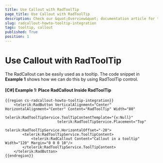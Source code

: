 ```yaml
---
title: Use Callout with RadToolTip
page_title: Use Callout with RadToolTip
description: Check our &quot;Overview&quot; documentation article for the RadCallout {{ site.framework_name }} control.
slug: radcallout-howto-tooltip-integration
tags: tooltip, callout
published: True
position: 1
---
```


# Use Callout with RadToolTip

The RadCallout can be easily used as a tooltip. The code snippet in __Example 1__ shows how we can do this by using RadToolTip control. 

#### __[C#] Example 1: Place RadCallout Inside RadToolTip__
	{{region cs-radcallout-howto-tooltip-integration}}
		<telerik:RadButton VerticalAlignment="Center" HorizontalAlignment="Center" Content="RadToolTip" Width="80"
							telerik:RadToolTipService.ToolTipContentTemplate="{x:Null}"
							telerik:RadToolTipService.Placement="Top"
							telerik:RadToolTipService.HorizontalOffset="-20">
			<telerik:RadToolTipService.ToolTipContent>
				<telerik:RadCallout Content="Callout in a tooltip" Width="120" Margin="0 0 0 10"/>
			</telerik:RadToolTipService.ToolTipContent>
		</telerik:RadButton>	
	{{endregion}}	


